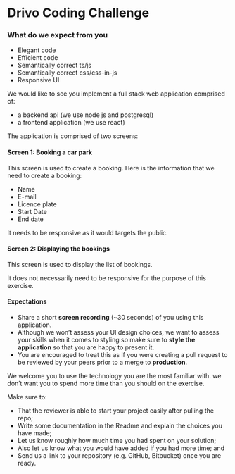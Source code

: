 # Drivo Coding Challenge

### What do we expect from you

- Elegant code
- Efficient code
- Semantically correct ts/js
- Semantically correct css/css-in-js
- Responsive UI

We would like to see you implement a full stack web application comprised of:

- a backend api (we use node js and postgresql)
- a frontend application (we use react)

The application is comprised of two screens:

#### Screen 1: Booking a car park

This screen is used to create a booking. Here is the information that we need to create a booking:

- Name
- E-mail
- Licence plate
- Start Date
- End date

It needs to be responsive as it would targets the public.

#### Screen 2: Displaying the bookings

This screen is used to display the list of bookings.

It does not necessarily need to be responsive for the purpose of this exercise.

#### Expectations

- Share a short **screen recording** (~30 seconds) of you using this application.
- Although we won’t assess your UI design choices, we want to assess your skills when it comes to styling so make sure to **style the application** so that you are happy to present it.
- You are encouraged to treat this as if you were creating a pull request to be reviewed by your peers prior to a merge to **production**.

We welcome you to use the technology you are the most familiar with.
we don’t want you to spend more time than you should on the exercise.

Make sure to:

- That the reviewer is able to start your project easily after pulling the repo;
- Write some documentation in the Readme and explain the choices you have made;
- Let us know roughly how much time you had spent on your solution;
- Also let us know what you would have added if you had more time; and
- Send us a link to your repository (e.g. GitHub, Bitbucket) once you are ready.
